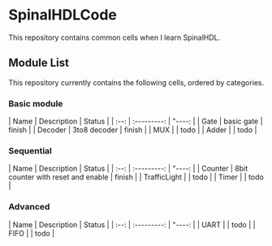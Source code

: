 # SpinalHDLCode
This repository contains common cells when I learn SpinalHDL.

## Module List
This repository currently contains the following cells, ordered by categories.
### Basic module
| Name    | Description   | Status |
| :--:    | :---------:   | "----: |
| Gate    | basic gate    | finish |
| Decoder | 3to8 decoder  | finish |
| MUX     |     | todo |
| Adder   |     | todo |

### Sequential
| Name         | Description                           | Status |
| :--:         | :---------:                           | "----: |
| Counter      | 8bit counter with reset and enable    | finish |
| TrafficLight |   | todo |
| Timer     |     | todo |

### Advanced
| Name         | Description                           | Status |
| :--:         | :---------:                           | "----: |
| UART |   | todo |
| FIFO     |     | todo |